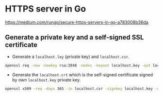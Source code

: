 # HTTPS server in Go

https://medium.com/rungo/secure-https-servers-in-go-a783008b36da

## Generate a private key and a self-signed SSL certificate

- Generate a `localhost.ley` (private key) and `localhost.csr`.

```bash
openssl req -new -newkey rsa:2048 -nodes -keyout localhost.key -out localhost.csr
```

- Generate the `localhost.crt` which is the self-signed certificate signed by own `localhost.key` private key.

```bash
openssl x509 -req -days 365 -in localhost.csr -signkey localhost.key -out localhost.crt
```

